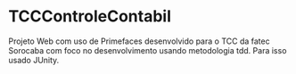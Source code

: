 # TCCControleContabil
Projeto Web com uso de Primefaces desenvolvido para o TCC da fatec Sorocaba com foco no desenvolvimento usando metodologia tdd.
Para isso usado JUnity.

